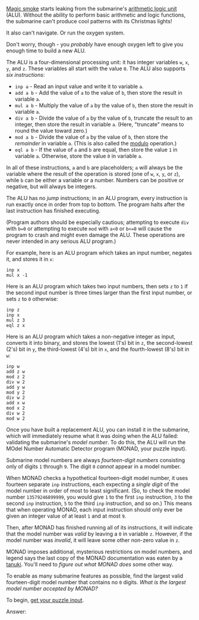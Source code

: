[Magic smoke](https://en.wikipedia.org/wiki/Magic_smoke) starts leaking from the submarine's [arithmetic logic unit](https://en.wikipedia.org/wiki/Arithmetic_logic_unit) (ALU). Without the ability to perform basic arithmetic and logic functions, the submarine can't produce cool patterns with its Christmas lights!

It also can't navigate. Or run the oxygen system.

Don't worry, though - you *probably* have enough oxygen left to give you enough time to build a new ALU.

The ALU is a four-dimensional processing unit: it has integer variables `w`, `x`, `y`, and `z`. These variables all start with the value `0`. The ALU also supports *six instructions*:

* `inp a` - Read an input value and write it to variable `a`.
* `add a b` - Add the value of `a` to the value of `b`, then store the result in variable `a`.
* `mul a b` - Multiply the value of `a` by the value of `b`, then store the result in variable `a`.
* `div a b` - Divide the value of `a` by the value of `b`, truncate the result to an integer, then store the result in variable `a`. (Here, "truncate" means to round the value toward zero.)
* `mod a b` - Divide the value of `a` by the value of `b`, then store the *remainder* in variable `a`. (This is also called the [modulo](https://en.wikipedia.org/wiki/Modulo_operation) operation.)
* `eql a b` - If the value of `a` and `b` are equal, then store the value `1` in variable `a`. Otherwise, store the value `0` in variable `a`.

In all of these instructions, `a` and `b` are placeholders; `a` will always be the variable where the result of the operation is stored (one of `w`, `x`, `y`, or `z`), while `b` can be either a variable or a number. Numbers can be positive or negative, but will always be integers.

The ALU has no *jump* instructions; in an ALU program, every instruction is run exactly once in order from top to bottom. The program halts after the last instruction has finished executing.

(Program authors should be especially cautious; attempting to execute `div` with `b=0` or attempting to execute `mod` with `a<0` or `b<=0` will cause the program to crash and might even damage the ALU. These operations are never intended in any serious ALU program.)

For example, here is an ALU program which takes an input number, negates it, and stores it in `x`:

```
inp x
mul x -1

```

Here is an ALU program which takes two input numbers, then sets `z` to `1` if the second input number is three times larger than the first input number, or sets `z` to `0` otherwise:

```
inp z
inp x
mul z 3
eql z x

```

Here is an ALU program which takes a non-negative integer as input, converts it into binary, and stores the lowest (1's) bit in `z`, the second-lowest (2's) bit in `y`, the third-lowest (4's) bit in `x`, and the fourth-lowest (8's) bit in `w`:

```
inp w
add z w
mod z 2
div w 2
add y w
mod y 2
div w 2
add x w
mod x 2
div w 2
mod w 2

```

Once you have built a replacement ALU, you can install it in the submarine, which will immediately resume what it was doing when the ALU failed: validating the submarine's *model number*. To do this, the ALU will run the MOdel Number Automatic Detector program (MONAD, your puzzle input).

Submarine model numbers are always *fourteen-digit numbers* consisting only of digits `1` through `9`. The digit `0` *cannot* appear in a model number.

When MONAD checks a hypothetical fourteen-digit model number, it uses fourteen separate `inp` instructions, each expecting a *single digit* of the model number in order of most to least significant. (So, to check the model number `13579246899999`, you would give `1` to the first `inp` instruction, `3` to the second `inp` instruction, `5` to the third `inp` instruction, and so on.) This means that when operating MONAD, each input instruction should only ever be given an integer value of at least `1` and at most `9`.

Then, after MONAD has finished running all of its instructions, it will indicate that the model number was *valid* by leaving a `0` in variable `z`. However, if the model number was *invalid*, it will leave some other non-zero value in `z`.

MONAD imposes additional, mysterious restrictions on model numbers, and legend says the last copy of the MONAD documentation was eaten by a [tanuki](https://en.wikipedia.org/wiki/Japanese_raccoon_dog). You'll need to *figure out what MONAD does* some other way.

To enable as many submarine features as possible, find the largest valid fourteen-digit model number that contains no `0` digits. *What is the largest model number accepted by MONAD?*

To begin, [get your puzzle input](24/input).

Answer:

